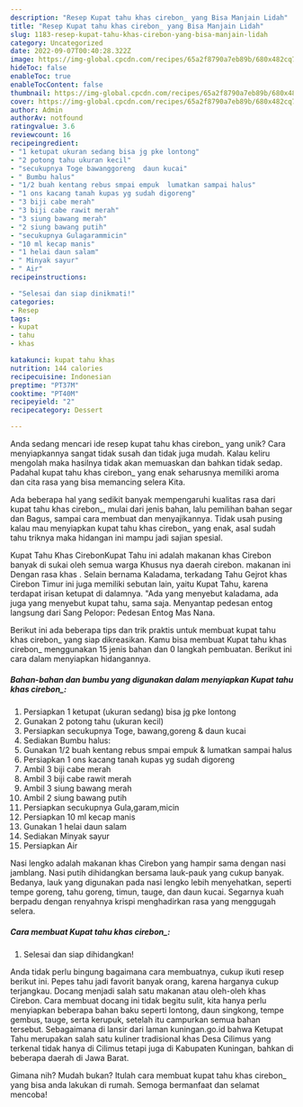 ```yaml
---
description: "Resep Kupat tahu khas cirebon_ yang Bisa Manjain Lidah"
title: "Resep Kupat tahu khas cirebon_ yang Bisa Manjain Lidah"
slug: 1183-resep-kupat-tahu-khas-cirebon-yang-bisa-manjain-lidah
category: Uncategorized
date: 2022-09-07T00:40:28.322Z
image: https://img-global.cpcdn.com/recipes/65a2f8790a7eb89b/680x482cq70/kupat-tahu-khas-cirebon_-foto-resep-utama.jpg
hideToc: false
enableToc: true
enableTocContent: false
thumbnail: https://img-global.cpcdn.com/recipes/65a2f8790a7eb89b/680x482cq70/kupat-tahu-khas-cirebon_-foto-resep-utama.jpg
cover: https://img-global.cpcdn.com/recipes/65a2f8790a7eb89b/680x482cq70/kupat-tahu-khas-cirebon_-foto-resep-utama.jpg
author: Admin
authorAv: notfound
ratingvalue: 3.6
reviewcount: 16
recipeingredient:
- "1 ketupat ukuran sedang bisa jg pke lontong"
- "2 potong tahu ukuran kecil"
- "secukupnya Toge bawanggoreng  daun kucai"
- " Bumbu halus"
- "1/2 buah kentang rebus smpai empuk  lumatkan sampai halus"
- "1 ons kacang tanah kupas yg sudah digoreng"
- "3 biji cabe merah"
- "3 biji cabe rawit merah"
- "3 siung bawang merah"
- "2 siung bawang putih"
- "secukupnya Gulagarammicin"
- "10 ml kecap manis"
- "1 helai daun salam"
- " Minyak sayur"
- " Air"
recipeinstructions:

- "Selesai dan siap dinikmati!"
categories:
- Resep
tags:
- kupat
- tahu
- khas

katakunci: kupat tahu khas 
nutrition: 144 calories
recipecuisine: Indonesian
preptime: "PT37M"
cooktime: "PT40M"
recipeyield: "2"
recipecategory: Dessert

---
```





Anda sedang mencari ide resep kupat tahu khas cirebon_ yang unik? Cara menyiapkannya sangat tidak susah dan tidak juga mudah. Kalau keliru mengolah maka hasilnya tidak akan memuaskan dan bahkan tidak sedap. Padahal kupat tahu khas cirebon_ yang enak seharusnya memiliki aroma dan cita rasa yang bisa memancing selera Kita.





Ada beberapa hal yang sedikit banyak mempengaruhi kualitas rasa dari kupat tahu khas cirebon_, mulai dari jenis bahan, lalu pemilihan bahan segar dan Bagus, sampai cara membuat dan menyajikannya. Tidak usah pusing kalau mau menyiapkan kupat tahu khas cirebon_ yang enak,      asal sudah tahu triknya maka hidangan ini mampu jadi sajian spesial.














Kupat Tahu Khas CirebonKupat Tahu ini adalah makanan khas Cirebon banyak di sukai oleh semua warga Khusus nya daerah cirebon. makanan ini Dengan rasa khas . Selain bernama Kaladama, terkadang Tahu Gejrot khas Cirebon Timur ini juga memiliki sebutan lain, yaitu Kupat Tahu, karena terdapat irisan ketupat di dalamnya. &#34;Ada yang menyebut kaladama, ada juga yang menyebut kupat tahu, sama saja. Menyantap pedesan entog langsung dari Sang Pelopor: Pedesan Entog Mas Nana.






Berikut ini ada beberapa tips dan trik praktis untuk membuat kupat tahu khas cirebon_ yang siap dikreasikan. Kamu bisa membuat Kupat tahu khas cirebon_ menggunakan 15 jenis bahan dan 0 langkah pembuatan. Berikut ini cara dalam menyiapkan hidangannya.

<!--inarticleads1-->

##### Bahan-bahan dan bumbu yang digunakan dalam menyiapkan Kupat tahu khas cirebon_:

1. Persiapkan 1 ketupat (ukuran sedang) bisa jg pke lontong
1. Gunakan 2 potong tahu (ukuran kecil)
1. Persiapkan secukupnya Toge, bawang,goreng &amp; daun kucai
1. Sediakan  Bumbu halus:
1. Gunakan 1/2 buah kentang rebus smpai empuk &amp; lumatkan sampai halus
1. Persiapkan 1 ons kacang tanah kupas yg sudah digoreng
1. Ambil 3 biji cabe merah
1. Ambil 3 biji cabe rawit merah
1. Ambil 3 siung bawang merah
1. Ambil 2 siung bawang putih
1. Persiapkan secukupnya Gula,garam,micin
1. Persiapkan 10 ml kecap manis
1. Gunakan 1 helai daun salam
1. Sediakan  Minyak sayur
1. Persiapkan  Air


Nasi lengko adalah makanan khas Cirebon yang hampir sama dengan nasi jamblang. Nasi putih dihidangkan bersama lauk-pauk yang cukup banyak. Bedanya, lauk yang digunakan pada nasi lengko lebih menyehatkan, seperti tempe goreng, tahu goreng, timun, tauge, dan daun kucai. Segarnya kuah berpadu dengan renyahnya krispi menghadirkan rasa yang menggugah selera. 

<!--inarticleads2-->

##### Cara membuat Kupat tahu khas cirebon_:


1. Selesai dan siap dihidangkan!

Anda tidak perlu bingung bagaimana cara membuatnya, cukup ikuti resep berikut ini. Pepes tahu jadi favorit banyak orang, karena harganya cukup terjangkau. Docang menjadi salah satu makanan atau oleh-oleh khas Cirebon. Cara membuat docang ini tidak begitu sulit, kita hanya perlu menyiapkan beberapa bahan baku seperti lontong, daun singkong, tempe gembus, tauge, serta kerupuk, setelah itu campurkan semua bahan tersebut. Sebagaimana di lansir dari laman kuningan.go.id bahwa Ketupat Tahu merupakan salah satu kuliner tradisional khas Desa Cilimus yang terkenal tidak hanya di Cilimus tetapi juga di Kabupaten Kuningan, bahkan di beberapa daerah di Jawa Barat. 

Gimana nih? Mudah bukan? Itulah cara membuat kupat tahu khas cirebon_ yang bisa anda lakukan di rumah. Semoga bermanfaat dan selamat mencoba!
